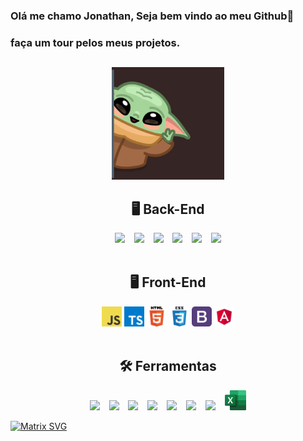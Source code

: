 
### Olá me chamo Jonathan, Seja bem vindo ao meu Github👋
### faça um tour pelos meus projetos.
## 
<div align="center">
    <img height="180em" src="yoda.gif" />
 </div>
 <div align="center">
   
 ## 🖥️ Back-End
    
 </div>
 <div class='row' align="center">
    <!--<img height="32px" src="https://cdn.svgporn.com/logos/c.svg">-->
    <img height="32px" src="https://cdn.svgporn.com/logos/nodejs.svg"> &ensp;
    <img height="32px" src="https://cdn.svgporn.com/logos/mysql.svg"> &ensp;
    <img height="32px" src="https://cdn.svgporn.com/logos/postgresql.svg"> &ensp;
    <img height="32px" src="https://cdn.svgporn.com/logos/heroku.svg"> &ensp;
    <img height="32px" src="https://cdn.svgporn.com/logos/java.svg"> &ensp;
    <img height="32px" src="https://cdn.svgporn.com/logos/spring.svg">
</div>
<br>
<div align="center">
    
 ## 🖥️ Front-End
    
</div>
<div align="center">
    <code><img height="32" src="https://raw.githubusercontent.com/github/explore/80688e429a7d4ef2fca1e82350fe8e3517d3494d/topics/javascript/javascript.png" alt="Javascript"/></code>
    <code><img height="32" src="https://raw.githubusercontent.com/github/explore/80688e429a7d4ef2fca1e82350fe8e3517d3494d/topics/typescript/typescript.png" alt="Typescript"/></code>
    <code><img height="32" src="https://raw.githubusercontent.com/github/explore/80688e429a7d4ef2fca1e82350fe8e3517d3494d/topics/html/html.png" alt="HTML5"/></code>
    <code><img height="32" src="https://raw.githubusercontent.com/github/explore/80688e429a7d4ef2fca1e82350fe8e3517d3494d/topics/css/css.png" alt="CSS"/></code>
    <code><img height="32" src="https://raw.githubusercontent.com/github/explore/80688e429a7d4ef2fca1e82350fe8e3517d3494d/topics/bootstrap/bootstrap.png" alt="Bootstrap"/></code>
    <code><img height="32" src="https://raw.githubusercontent.com/github/explore/80688e429a7d4ef2fca1e82350fe8e3517d3494d/topics/angular/angular.png" alt="Angular"/></code>
</div>
<br>

<div align="center">
    
## 🛠️ Ferramentas

</div>
<div  class='row' align="center"> 
    <img height="32px" src="https://cdn.svgporn.com/logos/eclipse.svg"> &ensp;
    <img height="32px" src="https://cdn.svgporn.com/logos/postman.svg"> &ensp;
    <img height="32px" src="https://cdn.svgporn.com/logos/git.svg"> &ensp;
    <img height="32px" src="https://cdn.svgporn.com/logos/visual-studio-code.svg"> &ensp;
    <img height="32px" src="https://cdn.svgporn.com/logos/terminal.svg"> &ensp;
    <img height="32px" src="https://cdn.svgporn.com/logos/bash.svg"> &ensp;
    <img height="32px" src="https://cdn.svgporn.com/logos/asana.svg"> &ensp;
    <code><img height="32px" src="https://github.com/manvimadan12/manvimadan12/blob/master/images/excel.jpg"></code>  

</div>

 [![Matrix SVG](https://raw.githubusercontent.com/rodrigograca31/rodrigograca31/master/matrix.svg)](https://www.youtube.com/watch?v=SDkAGkd4NLc)
<!--<div align="center">
 <img  height="300px" width="700px" src = 'https://github.com/MarikIshtar007/MarikIshtar007/blob/master/images/matrix.gif' alt = 'Awesome Matrix Code'/>
</div>-->
<!--
**JonathanSRS/JonathanSRS** is a ✨ _special_ ✨ repository because its `README.md` (this file) appears on your GitHub profile.

Here are some ideas to get you started:

- 🔭 I’m currently working on ...
- 🌱 I’m currently learning ...
- 👯 I’m looking to collaborate on ...
- 🤔 I’m looking for help with ...
- 💬 Ask me about ...
- 📫 How to reach me: ...
- 😄 Pronouns: ...
- ⚡ Fun fact: ...
-->
